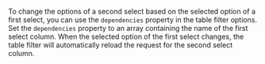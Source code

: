 To change the options of a second select based on the selected option of a first select, you can use the `dependencies` property in the table filter options. Set the `dependencies` property to an array containing the name of the first select column. When the selected option of the first select changes, the table filter will automatically reload the request for the second select column.
